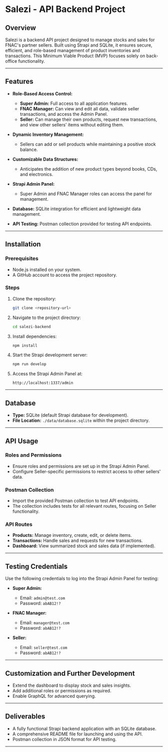 # Salezi - API Backend Project

## Overview
Salezi is a backend API project designed to manage stocks and sales for FNAC's partner sellers. Built using Strapi and SQLite, it ensures secure, efficient, and role-based management of product inventories and transactions. This Minimum Viable Product (MVP) focuses solely on back-office functionality.

---

## Features
- **Role-Based Access Control:**
  - **Super Admin:** Full access to all application features.
  - **FNAC Manager:** Can view and edit all data, validate seller transactions, and access the Admin Panel.
  - **Seller:** Can manage their own products, request new transactions, and view other sellers' items without editing them.

- **Dynamic Inventory Management:**
  - Sellers can add or sell products while maintaining a positive stock balance.

- **Customizable Data Structures:**
  - Anticipates the addition of new product types beyond books, CDs, and electronics.

- **Strapi Admin Panel:**
  - Super Admin and FNAC Manager roles can access the panel for management.

- **Database:** SQLite integration for efficient and lightweight data management.

- **API Testing:** Postman collection provided for testing API endpoints.

---

## Installation
### Prerequisites
- Node.js installed on your system.
- A GitHub account to access the project repository.

### Steps
1. Clone the repository:
   ```bash
   git clone <repository-url>
   ```
2. Navigate to the project directory:
   ```bash
   cd salezi-backend
   ```
3. Install dependencies:
   ```bash
   npm install
   ```
4. Start the Strapi development server:
   ```bash
   npm run develop
   ```
5. Access the Strapi Admin Panel at:
   ```
   http://localhost:1337/admin
   ```

---

## Database
- **Type:** SQLite (default Strapi database for development).
- **File Location:** `./data/database.sqlite` within the project directory.

---

## API Usage
### Roles and Permissions
- Ensure roles and permissions are set up in the Strapi Admin Panel.
- Configure Seller-specific permissions to restrict access to other sellers' data.

### Postman Collection
- Import the provided Postman collection to test API endpoints.
- The collection includes tests for all relevant routes, focusing on Seller functionality.

### API Routes
- **Products:** Manage inventory, create, edit, or delete items.
- **Transactions:** Handle sales and requests for new transactions.
- **Dashboard:** View summarized stock and sales data (if implemented).

---

## Testing Credentials
Use the following credentials to log into the Strapi Admin Panel for testing:

- **Super Admin:**
  - Email: `admin@test.com`
  - Password: `abAB12!?`

- **FNAC Manager:**
  - Email: `manager@test.com`
  - Password: `abAB12!?`

- **Seller:**
  - Email: `seller@test.com`
  - Password: `abAB12!?`

---

## Customization and Further Development
- Extend the dashboard to display stock and sales insights.
- Add additional roles or permissions as required.
- Enable GraphQL for advanced querying.

---

## Deliverables
- A fully functional Strapi backend application with an SQLite database.
- A comprehensive README file for launching and using the API.
- Postman collection in JSON format for API testing.

---

